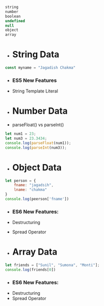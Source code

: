 ```javascript
string
number
boolean
undefined
null
object
array
```

- # String Data
```javascript
const myname = "Jagadish Chakma"
```
- ### ES5 New Features
- String Template Literal


- # Number Data
- parseFloat() vs parseInt()
```javascript
let num1 = 23;
let num3 = 23.3434;
console.log(parseFloat(num1));
console.log(parseInt(num3));
```




- # Object Data
```javascript
let person = {
	fname: "jagadsih",
	lname: "chakma"
}
console.log(peerson['fname'])
```
- ### ES6 New Features:
- Destructuring
- Spread Operator







- # Array Data
```javascript
let friends = ["Sunil", "Sumona", "Monti"];
console.log(friends[0])
```
- ### ES6 New Features:
- Destructuring
- Spread Operator

